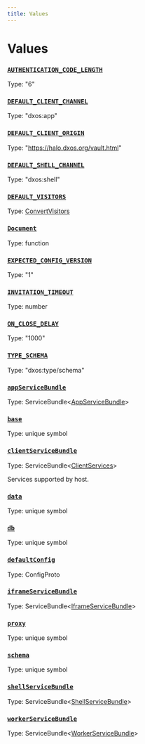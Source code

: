 ```yaml
---
title: Values
---
```

# Values 

### [`AUTHENTICATION_CODE_LENGTH`](https://github.com/dxos/dxos/blob/main/packages/sdk/client/src/packlets/invitations/invitations.ts#L16)
Type: "6"

### [`DEFAULT_CLIENT_CHANNEL`](https://github.com/dxos/dxos/blob/main/packages/sdk/client/src/packlets/client/config.ts#L7)
Type: "dxos:app"

### [`DEFAULT_CLIENT_ORIGIN`](https://github.com/dxos/dxos/blob/main/packages/sdk/client/src/packlets/client/config.ts#L11)
Type: "https://halo.dxos.org/vault.html"

### [`DEFAULT_SHELL_CHANNEL`](https://github.com/dxos/dxos/blob/main/packages/sdk/client/src/packlets/client/config.ts#L8)
Type: "dxos:shell"

### [`DEFAULT_VISITORS`]()
Type: [ConvertVisitors](/api/@dxos/client/types/ConvertVisitors)

### [`Document`]()
Type: function

### [`EXPECTED_CONFIG_VERSION`](https://github.com/dxos/dxos/blob/main/packages/sdk/client/src/packlets/client/config.ts#L13)
Type: "1"

### [`INVITATION_TIMEOUT`](https://github.com/dxos/dxos/blob/main/packages/sdk/client/src/packlets/invitations/invitations.ts#L18)
Type: number

### [`ON_CLOSE_DELAY`](https://github.com/dxos/dxos/blob/main/packages/sdk/client/src/packlets/invitations/invitations.ts#L21)
Type: "1000"

### [`TYPE_SCHEMA`]()
Type: "dxos:type/schema"

### [`appServiceBundle`](https://github.com/dxos/dxos/blob/main/packages/sdk/client/src/packlets/client/service-definitions.ts#L94)
Type: ServiceBundle&lt;[AppServiceBundle](/api/@dxos/client/types/AppServiceBundle)&gt;

### [`base`]()
Type: unique symbol

### [`clientServiceBundle`](https://github.com/dxos/dxos/blob/main/packages/sdk/client/src/packlets/client/service-definitions.ts#L57)
Type: ServiceBundle&lt;[ClientServices](/api/@dxos/client/types/ClientServices)&gt;

Services supported by host.

### [`data`]()
Type: unique symbol

### [`db`]()
Type: unique symbol

### [`defaultConfig`](https://github.com/dxos/dxos/blob/main/packages/sdk/client/src/packlets/client/config.ts#L15)
Type: ConfigProto

### [`iframeServiceBundle`](https://github.com/dxos/dxos/blob/main/packages/sdk/client/src/packlets/client/service-definitions.ts#L77)
Type: ServiceBundle&lt;[IframeServiceBundle](/api/@dxos/client/types/IframeServiceBundle)&gt;

### [`proxy`]()
Type: unique symbol

### [`schema`]()
Type: unique symbol

### [`shellServiceBundle`](https://github.com/dxos/dxos/blob/main/packages/sdk/client/src/packlets/client/service-definitions.ts#L102)
Type: ServiceBundle&lt;[ShellServiceBundle](/api/@dxos/client/types/ShellServiceBundle)&gt;

### [`workerServiceBundle`](https://github.com/dxos/dxos/blob/main/packages/sdk/client/src/packlets/client/service-definitions.ts#L86)
Type: ServiceBundle&lt;[WorkerServiceBundle](/api/@dxos/client/types/WorkerServiceBundle)&gt;
